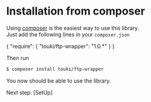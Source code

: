 # Installation from composer

Using [composer](http://getcomposer.org) is the easiest way to use this library.  
Just add the following lines in your `composer.json`

{
    "require": {
        "touki/ftp-wrapper": "1.0.*"
    }
}

Then run

```sh
$ composer install touki/ftp-wrapper
```

You now should be able to use the library.

Next step: [SetUp]
